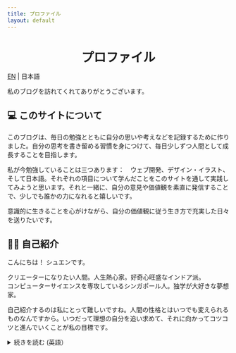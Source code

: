 ```yaml
---
title: プロファイル
layout: default
---
```


<h1 style="text-align:center;margin-bottom:5px">プロファイル</h1>
<p class="change-lang"><a href="about.html">EN</a> | 日本語</p>

私のブログを訪れてくれてありがとうございます。

<h2>💻 このサイトについて</h2>

このブログは、毎日の勉強とともに自分の思いや考えなどを記録するために作りました。自分の思考を書き留める習慣を身につけて、毎日少しずつ人間として成長することを目指します。

私が今勉強していることは三つあります：　ウェブ開発、デザイン・イラスト、そして日本語。それぞれの項目について学んだことをこのサイトを通して実践してみようと思います。それと一緒に、自分の意見や価値観を素直に発信することで、少しでも誰かの力になれると嬉しいです。

意識的に生きることを心がけながら、自分の価値観に従う生き方で充実した日々を送りたいです。

<h2>🙋‍♀️ 自己紹介</h2>
こんにちは！ シュエンです。

クリエーターになりたい人間。人生熱心家。好奇心旺盛なインドア派。<br>
コンピューターサイエンスを専攻しているシンガポール人。独学が大好きな夢想家。

自己紹介するのは私にとって難しいですね。人間の性格とはいつでも変えられるものなんですから。いつだって理想の自分を追い求めて、それに向かってコツコツと進んでいくことが私の目標です。

<details>
<summary>続きを読む (英語）</summary>
<h3>💖 my values</h3>
I keep and regularly revise a short list of around 10 values that resonate the most strongly with me, and I strive to make decisions in accordance with these values. Here's the list ordered somewhat according to importance:
<ul>
<li><b>Love</b>: referring to love in a general, all-encompassing sense - love for ourselves and others, for what we do, for the environment and the planet, for all living beings, for life itself. </li>
<li><b>Kindness</b>: to treat others and ourselves with care and compassion.</li>
<li><b>Authenticity</b>: to live in congruence with my values and beliefs. </li>
<li><b>Curiosity</b>: to be curious about the world around me, how things work, why things are the way they are. To never stop questioning.</li>
<li><b>Creativity</b>: to imagine, ideate, and make things that reflect our wonderful idiosyncrasies.</li>
<li><b>Freedom</b>: to have the ability to pursue what I want in life.</li>
<li><b>Consistency</b>: to have the discipline to maintain a happy and productive state over the long term.</li>
<li><b>Courage</b>: to be brave in the face of fear.</li>
<li><b>Peace</b>: to maintain inner calm in the midst of chaos.</li>
<li><b>Health</b>: to appreciate my physical and mental wellbeing and to celebrate what my body and mind can accomplish.</li>
</ul>
<h3>💡 interests</h3>
<p>I have a broad range of interests, but I am most passionate when creating things (art, writing, programming, the list goes on...) and learning languages. Other activities I enjoy on my free time include: reading, listening to music, singing, photography, watching neighbourhood birds do their thing, messing around on my digital piano, cooking, reading blogs, drinking coffee. </p>
<p>Learning new things fuels my soul and allows me to see the bigger picture and to draw connections between seemingly unrelated concepts. My thirst for knowledge knows no bounds - from natural sciences to the arts and humanities, from philosophy to botany - collecting nuggets of knowledge can be incredibly exciting.</p>

<h3>🌱 why veganism?</h3>
<p>I consider myself a huge lover of animals, although it still surprises me how I'd lived 20 odd years without questioning the idea of eating the flesh of the very animals I claimed to love. In September 2019, I converted to veganism overnight after watching Earthlings, a documentary which exposes the horrors of the meat, dairy and egg industries. It was a much-needed awakening to the reality that I was directly sentencing innocent sentient beings to their deaths simply by being an ignorant consumer. (I am by no means implying that all meat eaters are ignorant; rather, I am disappointed in how oblivious I was to the extent of suffering I was causing through the seemingly innocuous act of buying and consuming meat.) In addition, learning about the negative environmental impacts resulting from livestock agriculture further reinforced my belief in veganism.</p>
<p>After going vegan, it felt as though a heavy load was lifted off my shoulders. My subconscious probably had an inkling that something was amiss all along, and making the switch helped sort out the inconsistencies I didn't know I had regarding my views on animals and food. More importantly, it has taught me to live more consciously; to be more in tune with my own emotions, more aware of the repercussions of my actions, and more proactive in steering my life towards a more meaningful existence.</p>
<p>To me, choosing not to partake in the exploitation of animals and the destruction of the environment is a commitment to show love and kindness towards animals, the planet, and myself.</p> 
<br><hr><br>
<p>If you've made it all the way down, I must say I'm very touched. Thank you for sharing the past few minutes of your time with me, and I'd love to hear from you too.</p>
</details>
<!--
You can use HTML elements in Markdown, such as the comment element, and they won't be affected by a markdown parser. However, if you create an HTML element in your markdown file, you cannot use markdown syntax within that element's contents.世界の美しさを見つけるブログの目的
-->

